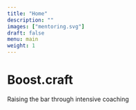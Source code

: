 ```yaml
---
title: "Home"
description: ""
images: ["mentoring.svg"]
draft: false
menu: main
weight: 1
---
```


# Boost.craft

Raising the bar through intensive coaching